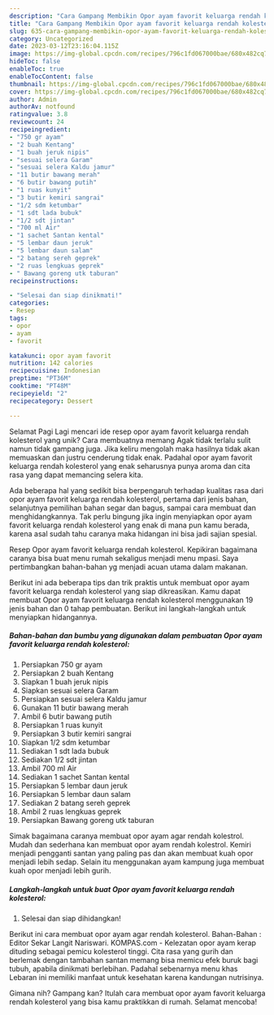 ```yaml
---
description: "Cara Gampang Membikin Opor ayam favorit keluarga rendah kolesterol yang Lezat, Lezat"
title: "Cara Gampang Membikin Opor ayam favorit keluarga rendah kolesterol yang Lezat, Lezat"
slug: 635-cara-gampang-membikin-opor-ayam-favorit-keluarga-rendah-kolesterol-yang-lezat-lezat
category: Uncategorized
date: 2023-03-12T23:16:04.115Z
image: https://img-global.cpcdn.com/recipes/796c1fd067000bae/680x482cq70/opor-ayam-favorit-keluarga-rendah-kolesterol-foto-resep-utama.jpg
hideToc: false
enableToc: true
enableTocContent: false
thumbnail: https://img-global.cpcdn.com/recipes/796c1fd067000bae/680x482cq70/opor-ayam-favorit-keluarga-rendah-kolesterol-foto-resep-utama.jpg
cover: https://img-global.cpcdn.com/recipes/796c1fd067000bae/680x482cq70/opor-ayam-favorit-keluarga-rendah-kolesterol-foto-resep-utama.jpg
author: Admin
authorAv: notfound
ratingvalue: 3.8
reviewcount: 24
recipeingredient:
- "750 gr ayam"
- "2 buah Kentang"
- "1 buah jeruk nipis"
- "sesuai selera Garam"
- "sesuai selera Kaldu jamur"
- "11 butir bawang merah"
- "6 butir bawang putih"
- "1 ruas kunyit"
- "3 butir kemiri sangrai"
- "1/2 sdm ketumbar"
- "1 sdt lada bubuk"
- "1/2 sdt jintan"
- "700 ml Air"
- "1 sachet Santan kental"
- "5 lembar daun jeruk"
- "5 lembar daun salam"
- "2 batang sereh geprek"
- "2 ruas lengkuas geprek"
- " Bawang goreng utk taburan"
recipeinstructions:

- "Selesai dan siap dinikmati!"
categories:
- Resep
tags:
- opor
- ayam
- favorit

katakunci: opor ayam favorit 
nutrition: 142 calories
recipecuisine: Indonesian
preptime: "PT36M"
cooktime: "PT48M"
recipeyield: "2"
recipecategory: Dessert

---
```



Selamat Pagi Lagi mencari ide resep opor ayam favorit keluarga rendah kolesterol yang unik? Cara membuatnya memang Agak tidak terlalu sulit namun tidak gampang juga. Jika keliru mengolah maka hasilnya tidak akan memuaskan dan justru cenderung tidak enak. Padahal opor ayam favorit keluarga rendah kolesterol yang enak seharusnya punya aroma dan cita rasa yang dapat memancing selera kita.


Ada beberapa hal yang sedikit bisa berpengaruh terhadap kualitas rasa dari opor ayam favorit keluarga rendah kolesterol, pertama dari jenis bahan, selanjutnya pemilihan bahan segar dan bagus, sampai cara membuat dan menghidangkannya. Tak perlu bingung jika ingin menyiapkan opor ayam favorit keluarga rendah kolesterol yang enak di mana pun kamu berada, karena asal sudah tahu caranya maka hidangan ini bisa jadi sajian spesial.

Resep Opor ayam favorit keluarga rendah kolesterol. Kepikiran bagaimana caranya bisa buat menu rumah sekaligus menjadi menu mpasi. Saya pertimbangkan bahan-bahan yg menjadi acuan utama dalam makanan.


Berikut ini ada beberapa tips dan trik praktis untuk membuat opor ayam favorit keluarga rendah kolesterol yang siap dikreasikan. Kamu dapat membuat Opor ayam favorit keluarga rendah kolesterol menggunakan 19 jenis bahan dan 0 tahap pembuatan. Berikut ini langkah-langkah untuk menyiapkan hidangannya.

<!--inarticleads1-->

##### Bahan-bahan dan bumbu yang digunakan dalam pembuatan Opor ayam favorit keluarga rendah kolesterol:

1. Persiapkan 750 gr ayam
1. Persiapkan 2 buah Kentang
1. Siapkan 1 buah jeruk nipis
1. Siapkan sesuai selera Garam
1. Persiapkan sesuai selera Kaldu jamur
1. Gunakan 11 butir bawang merah
1. Ambil 6 butir bawang putih
1. Persiapkan 1 ruas kunyit
1. Persiapkan 3 butir kemiri sangrai
1. Siapkan 1/2 sdm ketumbar
1. Sediakan 1 sdt lada bubuk
1. Sediakan 1/2 sdt jintan
1. Ambil 700 ml Air
1. Sediakan 1 sachet Santan kental
1. Persiapkan 5 lembar daun jeruk
1. Persiapkan 5 lembar daun salam
1. Sediakan 2 batang sereh geprek
1. Ambil 2 ruas lengkuas geprek
1. Persiapkan  Bawang goreng utk taburan


Simak bagaimana caranya membuat opor ayam agar rendah kolestrol. Mudah dan sederhana kan membuat opor ayam rendah kolestrol. Kemiri menjadi pengganti santan yang paling pas dan akan membuat kuah opor menjadi lebih sedap. Selain itu menggunakan ayam kampung juga membuat kuah opor menjadi lebih gurih. 

<!--inarticleads2-->

##### Langkah-langkah untuk buat Opor ayam favorit keluarga rendah kolesterol:


1. Selesai dan siap dihidangkan!

Berikut ini cara membuat opor ayam agar rendah kolesterol. Bahan-Bahan : Editor Sekar Langit Nariswari. KOMPAS.com - Kelezatan opor ayam kerap dituding sebagai pemicu kolesterol tinggi. Cita rasa yang gurih dan berlemak dengan tambahan santan memang bisa memicu efek buruk bagi tubuh, apabila dinikmati berlebihan. Padahal sebenarnya menu khas Lebaran ini memiliki manfaat untuk kesehatan karena kandungan nutrisinya. 

Gimana nih? Gampang kan? Itulah cara membuat opor ayam favorit keluarga rendah kolesterol yang bisa kamu praktikkan di rumah. Selamat mencoba!
